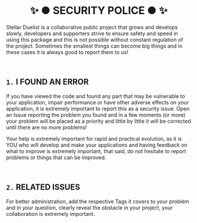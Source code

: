 ﻿<br/>
<h1 align="center">✨ ● SECURITY POLICE ● ✨</h1>

Stellar Duelist is a collaborative public project that grows and develops slowly, developers and supporters strive to ensure safety and speed in using this package and this is not possible without constant regulation of the project. Sometimes the smallest things can become big things and in these cases it is always good to report them to us!

<br/>

## `1.` I FOUND AN ERROR
If you have viewed the code and found any part that may be vulnerable to your application, impair performance or have other adverse effects on your application, it is extremely important to report this as a security issue. Open an Issue reporting the problem you found and in a few moments (or more) your problem will be placed as a priority and little by little it will be corrected until there are no more problems!

Your help is extremely important for rapid and practical evolution, as it is YOU who will develop and make your applications and having feedback on what to improve is extremely important, that said, do not hesitate to report problems or things that can be improved.

<br/>

## `2.` RELATED ISSUES
For better administration, add the respective Tags it covers to your problem and in your question, clearly reveal the obstacle in your project, your collaboration is extremely important.